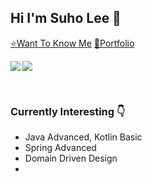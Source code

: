 ## Hi I'm Suho Lee 👋

[⭐Want To Know Me](https://resume.suho.info/)
[🌠Portfolio]([https://portfolio.suho.info/](https://agsooho0303.notion.site/Portfolio-Suho-Lee-02549d529771407bb5ee7995f362a4b0?pvs=4))

<p><img align="left" src=https://github-readme-stats.vercel.app/api?username=angelSuho&show_icons=true&theme=merko)/></p>
<p><img align="center" src=https://github-readme-stats.vercel.app/api/top-langs/?username=angelSuho&layout=compact&theme=merko)/></p>
<br/>

### Currently Interesting 👇

- Java Advanced, Kotlin Basic
- Spring Advanced
- Domain Driven Design
- 

<br/>
